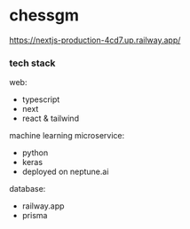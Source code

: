 # chessgm
https://nextjs-production-4cd7.up.railway.app/

### tech stack
web:
- typescript
- next
- react & tailwind

machine learning microservice:
- python
- keras
- deployed on neptune.ai

database:
- railway.app
- prisma

